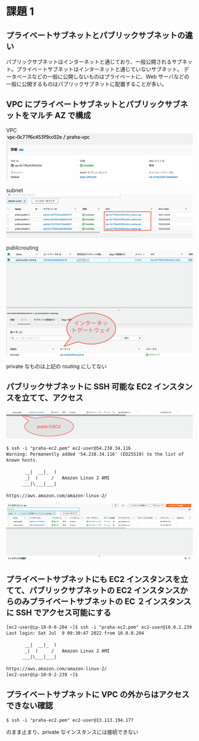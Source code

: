 # 課題 1

## プライベートサブネットとパブリックサブネットの違い

パブリックサブネットはインターネットと通じており、一般公開されるサブネット。プライベートサブネットはインターネットと通じていないサブネット。
データベースなどの一般に公開しないものはプライベートに、Web サーバなどの一般に公開するものはパブリックサブネットに配置することが多い。

## VPC にプライベートサブネットとパブリックサブネットをマルチ AZ で構成

VPC
![vpc](./screanshot/praha-vpc.png)

subnet
![subnet](./screanshot/subnet.png)

publicrouting
![publicrouting](./screanshot/public-routing.png)

private なものは上記の routing にしてない

## パブリックサブネットに SSH 可能な EC2 インスタンスを立てて、アクセス

![publicなEC2](./screanshot/public-ec2.png)

```
$ ssh -i "praha-ec2.pem" ec2-user@54.238.34.116
Warning: Permanently added '54.238.34.116' (ED25519) to the list of known hosts.

       __|  __|_  )
       _|  (     /   Amazon Linux 2 AMI
      ___|\___|___|

https://aws.amazon.com/amazon-linux-2/
```

![publicとprivateなEC2](./screanshot/publicprivate-ec2.png)

## プライベートサブネットにも EC2 インスタンスを立てて、パブリックサブネットの EC2 インスタンスからのみプライベートサブネットの EC ２インスタンスに SSH でアクセス可能にする

```
[ec2-user@ip-10-0-0-204 ~]$ ssh -i "praha-ec2.pem" ec2-user@10.0.2.239
Last login: Sat Jul  9 09:30:47 2022 from 10.0.0.204

       __|  __|_  )
       _|  (     /   Amazon Linux 2 AMI
      ___|\___|___|

https://aws.amazon.com/amazon-linux-2/
[ec2-user@ip-10-0-2-239 ~]$
```

## プライベートサブネットに VPC の外からはアクセスできない確認

```
$ ssh -i "praha-ec2.pem" ec2-user@13.113.194.177
```

のまま止まり、private なインスタンスには接続できない

